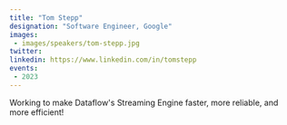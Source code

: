 ```yaml
---
title: "Tom Stepp"
designation: "Software Engineer, Google"
images:
 - images/speakers/tom-stepp.jpg
twitter: 
linkedin: https://www.linkedin.com/in/tomstepp
events:
 - 2023
---
```


Working to make Dataflow's Streaming Engine faster, more reliable, and more efficient!